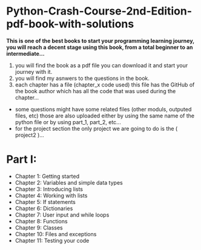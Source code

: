 # Python-Crash-Course-2nd-Edition-pdf-book-with-solutions
****This is one of the best books to start your programming learning journey, you will reach a decent stage using this book, from a total beginner to an intermediate...**** 

  1) you will find the book as a pdf file you can download it and start your journey with it.
  2) you will find my asnwers to the questions in the book.
  3) each chapter has a file (chapter_x code used) this file has the GitHub of the book author which has all the code that was used during the chapter...
  
  * some questions might have some related files (other moduls, outputed files, etc) those are also uploaded either by using the same name of the python file or by using 
  part_1, part_2, etc...
  * for the project section the only project we are going to do is the ( project2 )...
  
# Part I:
  * Chapter 1: Getting started
  * Chapter 2: Variables and simple data types
  * Chapter 3: Introducing lists
  * Chapter 4: Working with lists
  * Chapter 5: If statements
  * Chapter 6: Dictionaries
  * Chapter 7: User input and while loops
  * Chapter 8: Functions
  * Chapter 9: Classes
  * Chapter 10: Files and exceptions
  * Chapter 11: Testing your code
